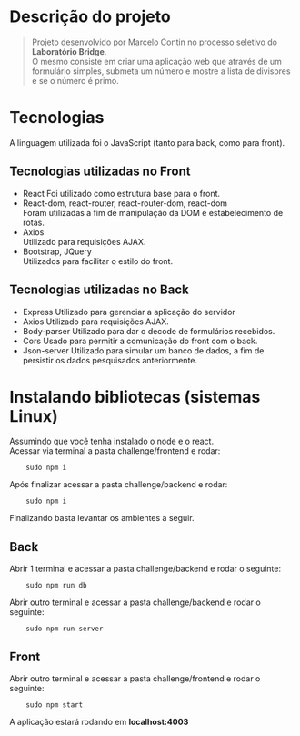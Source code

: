 # Descrição do projeto
> Projeto desenvolvido por Marcelo Contin no processo seletivo do **Laboratório Bridge**.  
O mesmo consiste em criar uma aplicação web que através de um formulário simples, submeta um número e mostre a lista de divisores e se o número é primo.

# Tecnologias
A linguagem utilizada foi o JavaScript (tanto para back, como para front).  

## Tecnologias utilizadas no Front
* React
Foi utilizado como estrutura base para o front.
* React-dom, react-router, react-router-dom, react-dom  
Foram utilizadas a fim de manipulação da DOM e estabelecimento de rotas.  
* Axios  
Utilizado para requisições AJAX.
* Bootstrap, JQuery  
Utilizados para facilitar o estilo do front.

## Tecnologias utilizadas no Back
* Express
Utilizado para gerenciar a aplicação do servidor
* Axios
Utilizado para requisições AJAX.
* Body-parser
Utilizado para dar o decode de formulários recebidos.
* Cors
Usado para permitir a comunicação do front com o back.
* Json-server
Utilizado para simular um banco de dados, a fim de persistir os dados pesquisados anteriormente.

# Instalando bibliotecas (sistemas Linux)
Assumindo que você tenha instalado o node e o react.  
Acessar via terminal a pasta challenge/frontend e rodar:
````
    sudo npm i
````
Após finalizar acessar a pasta challenge/backend e rodar:
````
    sudo npm i
````
Finalizando basta levantar os ambientes a seguir.
## Back
Abrir 1 terminal e acessar a pasta challenge/backend e rodar o seguinte:
````
    sudo npm run db
````
Abrir outro terminal e acessar a pasta challenge/backend e rodar o seguinte:
````
    sudo npm run server
````
## Front
Abrir outro terminal e acessar a pasta challenge/frontend e rodar o seguinte:
````
    sudo npm start
````
A aplicação estará rodando em **localhost:4003**